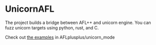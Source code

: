 # UnicornAFL

The project builds a bridge between AFL++ and unicorn engine.
You can fuzz unicorn targets using python, rust, and C.

Check out [the examples](https://github.com/AFLplusplus/AFLplusplus/tree/stable/unicorn_mode/samples) in AFLplusplus/unicorn_mode